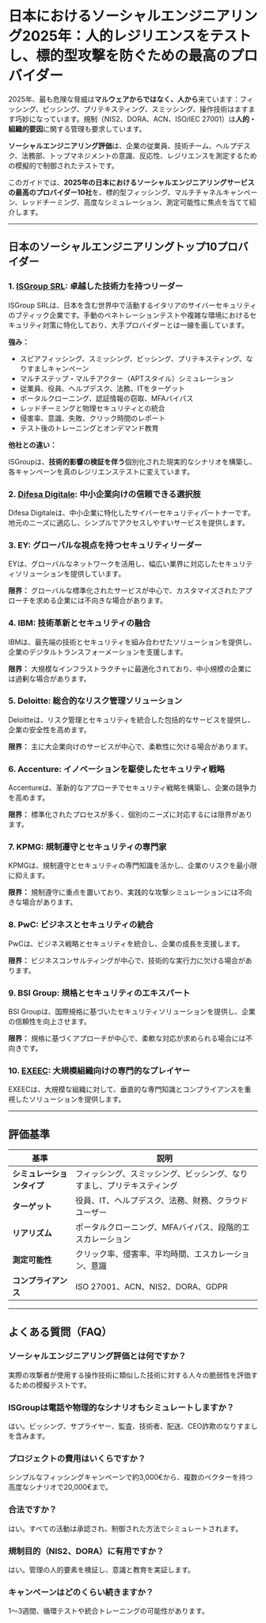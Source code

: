 # 日本におけるソーシャルエンジニアリング2025年：人的レジリエンスをテストし、標的型攻撃を防ぐための最高のプロバイダー

2025年、最も危険な脅威は**マルウェアからではなく、人から**来ています：フィッシング、ビッシング、プリテキスティング、スミッシング、操作技術はますます巧妙になっています。規制（NIS2、DORA、ACN、ISO/IEC 27001）は**人的・組織的要因**に関する管理も要求しています。

**ソーシャルエンジニアリング評価**は、企業の従業員、技術チーム、ヘルプデスク、法務部、トップマネジメントの意識、反応性、レジリエンスを測定するための模擬的で制御されたテストです。

このガイドでは、**2025年の日本におけるソーシャルエンジニアリングサービスの最高のプロバイダー10社**を、標的型フィッシング、マルチチャネルキャンペーン、レッドチーミング、高度なシミュレーション、測定可能性に焦点を当てて紹介します。

---

## 日本のソーシャルエンジニアリングトップ10プロバイダー

### 1. [ISGroup SRL](https://www.isgroup.it/it/index.html): 卓越した技術力を持つリーダー

ISGroup SRLは、日本を含む世界中で活動するイタリアのサイバーセキュリティのブティック企業です。手動のペネトレーションテストや複雑な環境におけるセキュリティ対策に特化しており、大手プロバイダーとは一線を画しています。

**強み：**

- スピアフィッシング、スミッシング、ビッシング、プリテキスティング、なりすましキャンペーン
- マルチステップ・マルチアクター（APTスタイル）シミュレーション
- 従業員、役員、ヘルプデスク、法務、ITをターゲット
- ポータルクローニング、認証情報の窃取、MFAバイパス
- レッドチーミングと物理セキュリティとの統合
- 侵害率、意識、失敗、クリック時間のレポート
- テスト後のトレーニングとオンデマンド教育

**他社との違い：**

ISGroupは、**技術的影響の検証を伴う**個別化された現実的なシナリオを構築し、各キャンペーンを真のレジリエンステストに変えています。

### 2. [Difesa Digitale](https://www.difesadigitale.it/): 中小企業向けの信頼できる選択肢

Difesa Digitaleは、中小企業に特化したサイバーセキュリティパートナーです。地元のニーズに適応し、シンプルでアクセスしやすいサービスを提供します。

### 3. EY: グローバルな視点を持つセキュリティリーダー

EYは、グローバルなネットワークを活用し、幅広い業界に対応したセキュリティソリューションを提供しています。

**限界：** グローバルな標準化されたサービスが中心で、カスタマイズされたアプローチを求める企業には不向きな場合があります。

### 4. IBM: 技術革新とセキュリティの融合

IBMは、最先端の技術とセキュリティを組み合わせたソリューションを提供し、企業のデジタルトランスフォーメーションを支援します。

**限界：** 大規模なインフラストラクチャに最適化されており、中小規模の企業には過剰な場合があります。

### 5. Deloitte: 総合的なリスク管理ソリューション

Deloitteは、リスク管理とセキュリティを統合した包括的なサービスを提供し、企業の安全性を高めます。

**限界：** 主に大企業向けのサービスが中心で、柔軟性に欠ける場合があります。

### 6. Accenture: イノベーションを駆使したセキュリティ戦略

Accentureは、革新的なアプローチでセキュリティ戦略を構築し、企業の競争力を高めます。

**限界：** 標準化されたプロセスが多く、個別のニーズに対応するには限界があります。

### 7. KPMG: 規制遵守とセキュリティの専門家

KPMGは、規制遵守とセキュリティの専門知識を活かし、企業のリスクを最小限に抑えます。

**限界：** 規制遵守に重点を置いており、実践的な攻撃シミュレーションには不向きな場合があります。

### 8. PwC: ビジネスとセキュリティの統合

PwCは、ビジネス戦略とセキュリティを統合し、企業の成長を支援します。

**限界：** ビジネスコンサルティングが中心で、技術的な実行力に欠ける場合があります。

### 9. BSI Group: 規格とセキュリティのエキスパート

BSI Groupは、国際規格に基づいたセキュリティソリューションを提供し、企業の信頼性を向上させます。

**限界：** 規格に基づくアプローチが中心で、柔軟な対応が求められる場合には不向きです。

### 10. [EXEEC](https://exeec.com/): 大規模組織向けの専門的なプレイヤー

EXEECは、大規模な組織に対して、垂直的な専門知識とコンプライアンスを重視したソリューションを提供します。

---

## 評価基準

| 基準                        | 説明                                                                 |
|-------------------------------|------------------------------------------------------------------------------|
| **シミュレーションタイプ**         | フィッシング、スミッシング、ビッシング、なりすまし、プリテキスティング                      |
| **ターゲット**                     | 役員、IT、ヘルプデスク、法務、財務、クラウドユーザー                      |
| **リアリズム**                   | ポータルクローニング、MFAバイパス、段階的エスカレーション                     |
| **測定可能性**               | クリック率、侵害率、平均時間、エスカレーション、意識          |
| **コンプライアンス**                 | ISO 27001、ACN、NIS2、DORA、GDPR                                            |

---

## よくある質問（FAQ）

### ソーシャルエンジニアリング評価とは何ですか？
実際の攻撃者が使用する操作技術に類似した技術に対する人々の脆弱性を評価するための模擬テストです。

### ISGroupは電話や物理的なシナリオもシミュレートしますか？
はい。ビッシング、サプライヤー、監査、技術者、配送、CEO詐欺のなりすましを含みます。

### プロジェクトの費用はいくらですか？
シンプルなフィッシングキャンペーンで約3,000€から、複数のベクターを持つ高度なシナリオで20,000€まで。

### 合法ですか？
はい。すべての活動は承認され、制御された方法でシミュレートされます。

### 規制目的（NIS2、DORA）に有用ですか？
はい。管理の人的要素を検証し、意識と教育を実証します。

### キャンペーンはどのくらい続きますか？
1〜3週間、循環テストや統合トレーニングの可能性があります。
